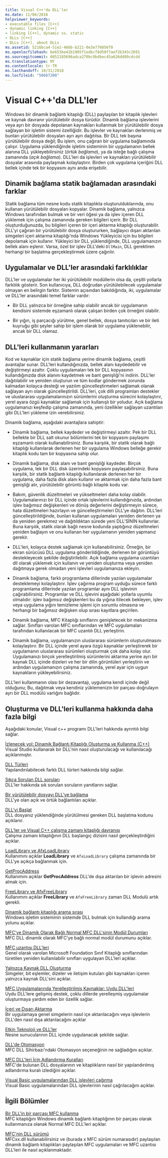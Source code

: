 ```yaml
---
title: Visual C++'da DLL'ler
ms.date: 11/04/2016
helpviewer_keywords:
- executable files [C++]
- dynamic linking [C++]
- linking [C++], dynamic vs. static
- DLLs [C++]
- DLLs [C++], about DLLs
ms.assetid: 5216bca4-51e2-466b-b221-0e3e776056f0
ms.openlocfilehash: be653be42b1905f1edbcf8d50f7aef2b343c2691
ms.sourcegitcommit: 6052185696adca270bc9bdbec45a626dd89cdcdd
ms.translationtype: MT
ms.contentlocale: tr-TR
ms.lasthandoff: 10/31/2018
ms.locfileid: "50667200"
---
```

# <a name="dlls-in-visual-c"></a>Visual C++'da DLL'ler

Windows bir dinamik bağlantı kitaplığı (DLL) paylaşılan bir kitaplık işlevleri ve kaynak davranır yürütülebilir dosya türüdür. Dinamik bağlama işlevlerini veya ayrı bir dosyada depolanan kaynakları kullanmak bir yürütülebilir dosya sağlayan bir işletim sistemi özelliğidir. Bu işlevler ve kaynakları derlenmiş ve bunları yürütülebilir dosyaları ayrı ayrı dağıtılsa. Bir DLL tek başına yürütülebilir dosya değil; Bu işlem, onu çağıran bir uygulama bağlamında çalışır. Uygulama yüklendiğinde işletim sisteminin bir uygulamanın bellek alanına DLL yükleyebilirsiniz (*örtük bağlama*), ya da isteğe bağlı çalışma zamanında (*açık bağlama*). DLL'leri da işlevleri ve kaynakları yürütülebilir dosyalar arasında paylaşmak kolaylaştırır. Birden çok uygulama içeriğini DLL bellek içinde tek bir kopyasını aynı anda erişebilir.

## <a name="differences-between-dynamic-linking-and-static-linking"></a>Dinamik bağlama statik bağlamadan arasındaki farklar

Statik bağlama tüm nesne kodu statik kitaplıkta oluşturulduklarında, onu kullanan yürütülebilir dosyaları kopyalar. Dinamik bağlama, yalnızca Windows tarafından bulmak ve bir veri öğesi ya da işlev içeren DLL yüklemek için çalışma zamanında gereken bilgileri içerir. Bir DLL oluşturduğunuzda, bu bilgileri içeren bir içeri aktarma kitaplığı oluşturabilir. DLL'yi çağıran bir yürütülebilir dosya oluştururken, bağlayıcı dışarı aktarılan simgeleri içeri aktarma kitaplığı'nda Windows Yükleyicisi için bu bilgileri depolamak için kullanır. Yükleyici bir DLL yüklendiğinde, DLL uygulamanızın bellek alanı eşlenir. Varsa, özel bir işlev DLL'deki `DllMain`, DLL gerektiren herhangi bir başlatma gerçekleştirmek üzere çağırılır.

<a name="differences-between-applications-and-dlls"></a>

## <a name="differences-between-applications-and-dlls"></a>Uygulamalar ve DLL'ler arasındaki farklılıklar

DLL'ler ve uygulamalar her iki yürütülebilir modüllerin olsa da, çeşitli yollarla farklılık gösterir. Son kullanıcıya, DLL doğrudan yürütülebilecek uygulamalar olmayan en belirgin farktır. Sistemin açısından bakıldığında, iki, uygulamalar ve DLL'ler arasındaki temel farklar vardır:

- Bir DLL yalnızca bir örneğine sahip olabilir ancak bir uygulamanın kendisini sistemde eşzamanlı olarak çalışan birden çok örneğini olabilir.

- Bir yığın, iş parçacığı yürütme, genel bellek, dosya tanıtıcıları ve bir ileti kuyruğu gibi şeyler sahip bir işlem olarak bir uygulama yüklenebilir, ancak bir DLL olamaz.

<a name="advantages-of-using-dlls"></a>

## <a name="advantages-of-using-dlls"></a>DLL'leri kullanmanın yararları

Kod ve kaynaklar için statik bağlama yerine dinamik bağlama, çeşitli avantajlar sunar. DLL'leri kullandığınızda, bellek alanı kaydedebilir ve değiştirmeyi azaltır. Çoklu uygulamaları tek bir DLL kopyasının kullandığınızda disk alanını kaydetmek ve bant genişliği'ni indirin. DLL'ler dağıtılabilir ve yeniden oluşturun ve tüm kodlar göndermek zorunda kalmadan kolayca desteği ve yazılım güncelleştirmeleri sağlamak olanak sağlayan ayrı olarak güncelleştirildi. DLL'leri, çok dilli programları destekler ve uluslararası uygulamalarınızın sürümlerini oluşturma sürecini kolaylaştırır, yerel ayara özgü kaynaklar sağlamak için kullanışlı bir yoludur. Açık bağlama uygulamanızı keşfedip çalışma zamanında, yeni özellikler sağlayan uzantıları gibi DLL'leri yükleme izin verebilirsiniz.

Dinamik bağlama, aşağıdaki avantajlara sahiptir:

- Dinamik bağlama, bellek kaydeder ve değiştirmeyi azaltır. Pek bir DLL bellekte bir DLL salt okunur bölümlerini tek bir kopyasını paylaşımı eşzamanlı olarak kullanabilirsiniz. Buna karşılık, bir statik olarak bağlı kitaplığı kullanılarak derlenen her bir uygulama Windows belleğe gerekir kitaplık kodu tam bir kopyasına sahip olur.

- Dinamik bağlama, disk alanı ve bant genişliği kaydeder. Birçok uygulama, tek bir DLL disk üzerindeki kopyasını paylaşabilirsiniz. Buna karşılık, bir statik bağlantı kitaplığı kullanılarak derlenen her bir uygulama, daha fazla disk alanı kullanır ve aktarmak için daha fazla bant genişliği alır, yürütülebilir görüntü bağlı kitaplık kodu var.

- Bakım, güvenlik düzeltmeleri ve yükseltmeleri daha kolay olabilir. Uygulamalarınızı bir DLL içinde ortak işlevlerini kullandığınızda, ardından işlev bağımsız değişkenleri ve dönüş değerlerini değiştirmeyin sürece, hata düzeltmeleri hazırlayın ve güncelleştirmeleri DLL'ye dağıtın. DLL'leri güncelleştirildiğinde, bunları kullanan uygulamaları yeniden derlenen ya da yeniden gerekmez ve dağıtıldıktan sürede yeni DLL'SİNİN kullanırlar. Buna karşılık, statik olarak bağlı nesne kodunda yaptığınız düzeltmeleri yeniden bağlayın ve onu kullanan her uygulamanın yeniden yapmanız gerekir.

- DLL'leri, kolayca destek sağlamak için kullanabilirsiniz. Örneğin, bir ekran sürücüsü DLL uygulama gönderildiğinde, derlenen bir görüntüyü destekleyecek şekilde değiştirilebilir. Açık bağlama uygulama uzantıları dll olarak yüklemek için kullanın ve yeniden oluşturma veya yeniden dağıtmaya gerek olmadan yeni işlevleri uygulamanıza ekleyin.

- Dinamik bağlama, farklı programlama dillerinde yazılan uygulamalar desteklemeyi kolaylaştırır. İşlev çağırma program uyduğu sürece farklı programlama dillerinde yazılan programlar aynı DLL işlevinin çağırabilirsiniz. Programlar ve DLL işlevini aşağıdaki yollarla uyumlu olmalıdır: işlev bağımsız değişkenleri bu da yığına itilecek bekleyen, işlev veya uygulama yığını temizleme işlemi için sorumlu olmasına ve herhangi bir bağımsız değişken olup sırası kayıtlara geçirilen.

- Dinamik bağlama, MFC Kitaplığı sınıflarını genişletecek bir mekanizma sağlar. Sınıfları varolan MFC sınıflarından ve MFC uygulamaları tarafından kullanılacak bir MFC uzantılı DLL yerleştirin.

- Dinamik bağlama, uygulamanızın uluslararası sürümlerin oluşturulmasını kolaylaştırır. Bir DLL içinde yerel ayara özgü kaynaklar yerleştirerek bir uygulamanın uluslararası sürümleri oluşturmak çok daha kolay olur. Uygulamanızı birçok yerelleştirilmiş sürümlerini aktarma yerine ayrı bir kaynak DLL içinde dizeleri ve her bir dilin görüntüleri yerleştirin ve ardından uygulamanızın çalışma zamanında, yerel ayar için uygun kaynakların yükleyebilirsiniz.

DLL'leri kullanmanın olası bir dezavantajı, uygulama kendi içinde değil olduğunu; Bu, dağıtmak veya kendiniz yüklemenizin bir parçası doğrulayın ayrı bir DLL modülü varlığını bağlıdır.

## <a name="more-information-on-how-to-create-and-use-dlls"></a>Oluşturma ve DLL'leri kullanma hakkında daha fazla bilgi

Aşağıdaki konular, Visual c++ programı DLL'leri hakkında ayrıntılı bilgi sağlar.

[İzlenecek yol: Dinamik Bağlantı Kitaplığı Oluşturma ve Kullanma (C++)](../build/walkthrough-creating-and-using-a-dynamic-link-library-cpp.md)<br/>
Visual Studio kullanarak bir DLL'nin nasıl oluşturulacağı ve kullanılacağı açıklanmıştır.

[DLL Türleri](../build/kinds-of-dlls.md)<br/>
Yapılandırılabilecek farklı DLL türleri hakkında bilgi sağlar.

[Sıkça Sorulan DLL soruları](../build/dll-frequently-asked-questions.md)<br/>
DLL'ler hakkında sık sorulan soruların yanıtlarını sağlar.

[Bir yürütülebilir dosyayı DLL’ye bağlama](../build/linking-an-executable-to-a-dll.md)<br/>
DLL'ye olan açık ve örtük bağlantıları açıklar.

[DLL'yi Başlat](../build/run-time-library-behavior.md#initializing-a-dll)<br/>
DLL dosyanız yüklendiğinde yürütülmesi gereken DLL başlatma kodunu açıklanır.

[DLL’ler ve Visual C++ çalışma zamanı kitaplığı davranışı](../build/run-time-library-behavior.md)<br/>
Çalışma zamanı kitaplığının DLL başlangıç dizisini nasıl gerçekleştirdiğini açıklar.

[LoadLibrary ve AfxLoadLibrary](../build/loadlibrary-and-afxloadlibrary.md)<br/>
Kullanımını açıklar **LoadLibrary** ve `AfxLoadLibrary` çalışma zamanında bir DLL'ye açıkça bağlanmak için.

[GetProcAddress](../build/getprocaddress.md)<br/>
Kullanımını açıklar **GetProcAddress** DLL'de dışa aktarılan bir işlevin adresini almak için.

[FreeLibrary ve AfxFreeLibrary](../build/freelibrary-and-afxfreelibrary.md)<br/>
Kullanımını açıklar **FreeLibrary** ve `AfxFreeLibrary` zaman DLL Modulü artık gerekli.

[Dinamik bağlantı kitaplığı arama sırası](/windows/desktop/Dlls/dynamic-link-library-search-order)<br/>
Windows işletim sisteminin sistemde DLL bulmak için kullandığı arama yolunu açıklar.

[MFC'ye Dinamik Olarak Bağlı Normal MFC DLL'sinin Modül Durumları](../build/module-states-of-a-regular-dll-dynamically-linked-to-mfc.md)<br/>
MFC DLL dinamik olarak MFC'ye bağlı normal modül durumunu açıklar.

[MFC uzantısı DLL’leri](../build/extension-dlls-overview.md)<br/>
Genel olarak varolan Microsoft Foundation Sınıf Kitaplığı sınıflarından türetilen yeniden kullanılabilir sınıfları uygulayan DLL'leri açıklar.

[Yalnızca Kaynak DLL Oluşturma](../build/creating-a-resource-only-dll.md)<br/>
Simgeler, bit eşlemler, dizeler ve iletişim kutuları gibi kaynakları içeren yalnızca kaynak DLL'sini açıklar.

[MFC Uygulamalarında Yerelleştirilmiş Kaynaklar: Uydu DLL'leri](../build/localized-resources-in-mfc-applications-satellite-dlls.md)<br/>
Uydu DLL'lere gelişmiş destek, çoklu dillerde yerelleşmiş uygulamalar oluşturmaya yardım eden bir özellik sağlar.

[İçeri ve Dışarı Aktarma](../build/importing-and-exporting.md)<br/>
Bir uygulamaya genel simgelerin nasıl içe aktarılacağını veya işlevlerin DLL'den nasıl dışa aktarılacağını açıklar

[Etkin Teknoloji ve DLL'ler](../build/active-technology-and-dlls.md)<br/>
Nesne sunucularının DLL içinde uygulanacak şekilde sağlar.

[DLL'de Otomasyon](../build/automation-in-a-dll.md)<br/>
MFC DLL Sihirbazı'ndaki Otomasyon seçeneğinin ne sağladığını açıklar.

[MFC DLL'leri İçin Adlandırma Kuralları](../mfc/mfc-library-versions.md#mfc-static-library-naming-conventions)<br/>
MFC'de bulunan DLL dosyalarının ve kitaplıkların nasıl bir yapılandırılmış adlandırma kuralı izlediğini açıklar.

[Visual Basic uygulamalarından DLL işlevleri çağırma](../build/calling-dll-functions-from-visual-basic-applications.md)<br/>
Visual Basic uygulamalarından DLL işlevlerinin nasıl çağrılacağını açıklar.

## <a name="related-sections"></a>İlgili Bölümler

[Bir DLL'in bir parçası MFC kullanma](../mfc/tn011-using-mfc-as-part-of-a-dll.md)<br/>
MFC kitaplığını Windows dinamik bağlantı kitaplığının bir parçası olarak kullanmanıza olanak Normal MFC DLL'leri açıklar.

[MFC'nin DLL sürümü](../mfc/tn033-dll-version-of-mfc.md)<br/>
MFCxx.dll kullanabilirsiniz ve (burada x MFC sürüm numarasıdır) paylaşılan dinamik bağlantı kitaplıkları paylaşılan MFC uygulamaları ve MFC uzantısı DLL'leri ile nasıl açıklanmaktadır.
